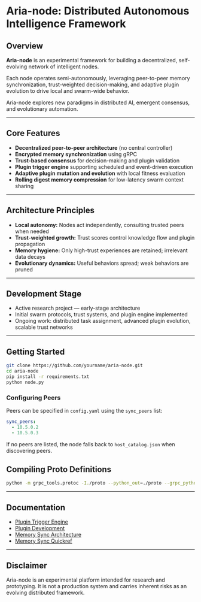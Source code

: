 # Aria-node: Distributed Autonomous Intelligence Framework

## Overview

**Aria-node** is an experimental framework for building a decentralized, self-evolving network of intelligent nodes.

Each node operates semi-autonomously, leveraging peer-to-peer memory synchronization, trust-weighted decision-making, and adaptive plugin evolution to drive local and swarm-wide behavior.

Aria-node explores new paradigms in distributed AI, emergent consensus, and evolutionary automation.

---

## Core Features

- **Decentralized peer-to-peer architecture** (no central controller)
- **Encrypted memory synchronization** using gRPC
- **Trust-based consensus** for decision-making and plugin validation
- **Plugin trigger engine** supporting scheduled and event-driven execution
- **Adaptive plugin mutation and evolution** with local fitness evaluation
- **Rolling digest memory compression** for low-latency swarm context sharing

---

## Architecture Principles

- **Local autonomy:** Nodes act independently, consulting trusted peers when needed
- **Trust-weighted growth:** Trust scores control knowledge flow and plugin propagation
- **Memory hygiene:** Only high-trust experiences are retained; irrelevant data decays
- **Evolutionary dynamics:** Useful behaviors spread; weak behaviors are pruned

---

## Development Stage

- Active research project — early-stage architecture
- Initial swarm protocols, trust systems, and plugin engine implemented
- Ongoing work: distributed task assignment, advanced plugin evolution, scalable trust networks

---

## Getting Started

```bash
git clone https://github.com/yourname/aria-node.git
cd aria-node
pip install -r requirements.txt
python node.py
```

### Configuring Peers

Peers can be specified in `config.yaml` using the `sync_peers` list:

```yaml
sync_peers:
  - 10.5.0.2
  - 10.5.0.3
```

If no peers are listed, the node falls back to `host_catalog.json` when
discovering peers.

## Compiling Proto Definitions

```bash
python -m grpc_tools.protoc -I./proto --python_out=./proto --grpc_python_out=./proto ./proto/sync.proto
```

---

## Documentation

- [Plugin Trigger Engine](docs/plugin_trigger_engine_usage.md)
- [Plugin Development](docs/plugins.md)
- [Memory Sync Architecture](docs/grpc_sync.md)
- [Memory Sync Quickref](docs/memory_sync_quickref.md)

---

## Disclaimer

Aria-node is an experimental platform intended for research and prototyping.
It is not a production system and carries inherent risks as an evolving distributed framework.
